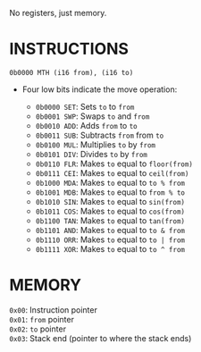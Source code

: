 No registers, just memory.

# INSTRUCTIONS
`0b0000 MTH (i16 from), (i16 to)`
 * Four low bits indicate the move operation:

    * `0b0000 SET`: Sets `to` to `from` 
    * `0b0001 SWP`: Swaps `to` and `from`
    * `0b0010 ADD`: Adds `from` to `to`
    * `0b0011 SUB`: Subtracts `from` from `to`
    * `0b0100 MUL`: Multiplies `to` by `from`
    * `0b0101 DIV`: Divides `to` by `from`
    * `0b0110 FLR`: Makes `to` equal to `floor(from)`
    * `0b0111 CEI`: Makes `to` equal to `ceil(from)`
    * `0b1000 MDA`: Makes `to` equal to `to % from`
    * `0b1001 MDB`: Makes `to` equal to `from % to`
    * `0b1010 SIN`: Makes `to` equal to `sin(from)`
    * `0b1011 COS`: Makes `to` equal to `cos(from)`
    * `0b1100 TAN`: Makes `to` equal to `tan(from)`
    * `0b1101 AND`: Makes `to` equal to `to & from`
    * `0b1110 ORR`: Makes `to` equal to `to | from`
    * `0b1111 XOR`: Makes `to` equal to `to ^ from`

# MEMORY
`0x00`: Instruction pointer \
`0x01`: `from` pointer \
`0x02`: `to` pointer \
`0x03`: Stack end (pointer to where the stack ends)

